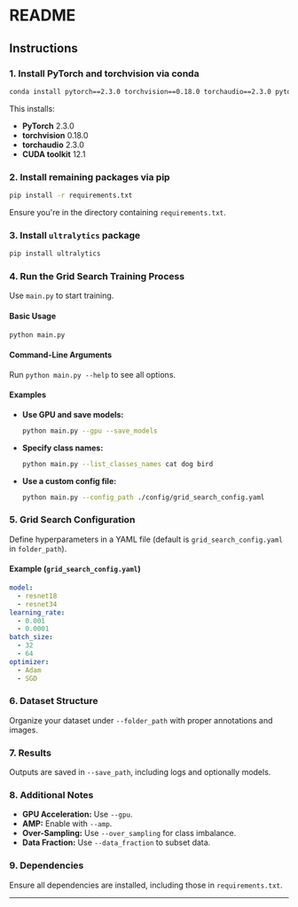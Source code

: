 # README

## Instructions

### 1. Install PyTorch and torchvision via conda

```bash
conda install pytorch==2.3.0 torchvision==0.18.0 torchaudio==2.3.0 pytorch-cuda=12.1 -c pytorch -c nvidia
```

This installs:

- **PyTorch** 2.3.0
- **torchvision** 0.18.0
- **torchaudio** 2.3.0
- **CUDA toolkit** 12.1

### 2. Install remaining packages via pip

```bash
pip install -r requirements.txt
```

Ensure you're in the directory containing `requirements.txt`.

### 3. Install `ultralytics` package

```bash
pip install ultralytics
```

### 4. Run the Grid Search Training Process

Use `main.py` to start training.

#### Basic Usage

```bash
python main.py
```

#### Command-Line Arguments

Run `python main.py --help` to see all options.

#### Examples

- **Use GPU and save models:**

  ```bash
  python main.py --gpu --save_models
  ```

- **Specify class names:**

  ```bash
  python main.py --list_classes_names cat dog bird
  ```

- **Use a custom config file:**

  ```bash
  python main.py --config_path ./config/grid_search_config.yaml
  ```

### 5. Grid Search Configuration

Define hyperparameters in a YAML file (default is `grid_search_config.yaml` in `folder_path`).

#### Example (`grid_search_config.yaml`)

```yaml
model:
  - resnet18
  - resnet34
learning_rate:
  - 0.001
  - 0.0001
batch_size:
  - 32
  - 64
optimizer:
  - Adam
  - SGD
```

### 6. Dataset Structure

Organize your dataset under `--folder_path` with proper annotations and images.

### 7. Results

Outputs are saved in `--save_path`, including logs and optionally models.

### 8. Additional Notes

- **GPU Acceleration:** Use `--gpu`.
- **AMP:** Enable with `--amp`.
- **Over-Sampling:** Use `--over_sampling` for class imbalance.
- **Data Fraction:** Use `--data_fraction` to subset data.

### 9. Dependencies

Ensure all dependencies are installed, including those in `requirements.txt`.

---
